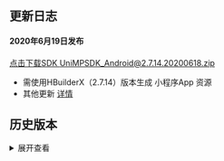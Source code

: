 ## 更新日志
#### 2020年6月19日发布
[点击下载SDK UniMPSDK_Android@2.7.14.20200618.zip](http://download.dcloud.net.cn/unimpsdk/UniMPSDK_Android@2.7.14.20200618.zip)
+ 需使用HBuilderX（2.7.14）版本生成 小程序App 资源
+ 其他更新 [详情](https://download1.dcloud.net.cn/hbuilderx/changelog/2.7.14.20200618.html)


## 历史版本
<details>
<summary>展开查看</summary>

百度网盘链接: [https://pan.baidu.com/s/1Gb19IMm2ihRA0u4MNzCT4Q](https://pan.baidu.com/s/1Gb19IMm2ihRA0u4MNzCT4Q) 提取码: hnug